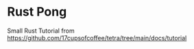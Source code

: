 # Rust Pong 

Small Rust Tutorial from https://github.com/17cupsofcoffee/tetra/tree/main/docs/tutorial